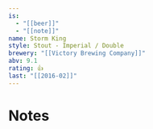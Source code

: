 ```yaml
---
is:
  - "[[beer]]"
  - "[[note]]"
name: Storm King
style: Stout - Imperial / Double
brewery: "[[Victory Brewing Company]]"
abv: 9.1
rating: 👍
last: "[[2016-02]]"
---
```

# Notes


